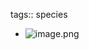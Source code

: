 tags:: species

- ![image.png](https://peach-geographical-bat-397.mypinata.cloud/ipfs/Qmcs2n4XSLazXm7xzk5erxEV1eMoHQC1Jru74y6ZDQAonD)